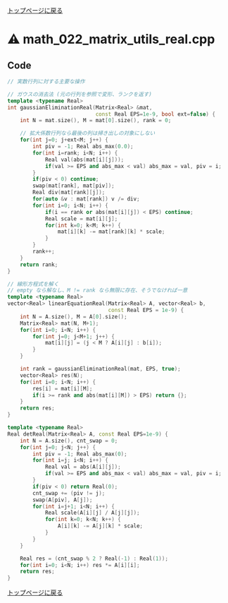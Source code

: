<!-- Mathjax Support -->
<script type="text/javascript" async
  src="https://cdn.mathjax.org/mathjax/latest/MathJax.js?config=TeX-MML-AM_CHTML">
</script>
<script src="https://cdnjs.cloudflare.com/ajax/libs/jquery/3.4.1/jquery.min.js"></script>
<link rel="stylesheet" href="../css/copy-button.css" />
<script src="../js/balloons.js"></script>
<script src="../js/copy-button.js"></script>



[トップページに戻る](../index.html)

# :warning: math\_022\_matrix\_utils\_real.cpp

## Code

```cpp
// 実数行列に対する主要な操作

// ガウスの消去法 (元の行列を参照で変形、ランクを返す)
template <typename Real>
int gaussianEliminationReal(Matrix<Real> &mat,
                            const Real EPS=1e-9, bool ext=false) {
    int N = mat.size(), M = mat[0].size(), rank = 0;

    // 拡大係数行列なら最後の列は掃き出しの対象にしない
    for(int j=0; j+ext<M; j++) {
        int piv = -1; Real abs_max(0.0);
        for(int i=rank; i<N; i++) {
            Real val(abs(mat[i][j]));
            if(val >= EPS and abs_max < val) abs_max = val, piv = i;
        }
        if(piv < 0) continue;
        swap(mat[rank], mat[piv]);
        Real div(mat[rank][j]);
        for(auto &v : mat[rank]) v /= div;
        for(int i=0; i<N; i++) {
            if(i == rank or abs(mat[i][j]) < EPS) continue;
            Real scale = mat[i][j];
            for(int k=0; k<M; k++) {
                mat[i][k] -= mat[rank][k] * scale;
            }
        }
        rank++;
    }
    return rank;
}

// 線形方程式を解く
// empty なら解なし、M != rank なら無限に存在、そうでなければ一意
template <typename Real>
vector<Real> linearEquationReal(Matrix<Real> A, vector<Real> b,
                                const Real EPS = 1e-9) {
    int N = A.size(), M = A[0].size();
    Matrix<Real> mat(N, M+1);
    for(int i=0; i<N; i++) {
        for(int j=0; j<M+1; j++) {
            mat[i][j] = (j < M ? A[i][j] : b[i]);
        }
    }

    int rank = gaussianEliminationReal(mat, EPS, true);
    vector<Real> res(N);
    for(int i=0; i<N; i++) {
        res[i] = mat[i][M];
        if(i >= rank and abs(mat[i][M]) > EPS) return {};
    }
    return res;
}

template <typename Real>
Real detReal(Matrix<Real> A, const Real EPS=1e-9) {
    int N = A.size(), cnt_swap = 0;
    for(int j=0; j<N; j++) {
        int piv = -1; Real abs_max(0);
        for(int i=j; i<N; i++) {
            Real val = abs(A[i][j]);
            if(val >= EPS and abs_max < val) abs_max = val, piv = i;
        }
        if(piv < 0) return Real(0);
        cnt_swap += (piv != j);
        swap(A[piv], A[j]);
        for(int i=j+1; i<N; i++) {
            Real scale(A[i][j] / A[j][j]);
            for(int k=0; k<N; k++) {
                A[i][k] -= A[j][k] * scale;
            }
        }
    }

    Real res = (cnt_swap % 2 ? Real(-1) : Real(1));
    for(int i=0; i<N; i++) res *= A[i][i];
    return res;
}

```

[トップページに戻る](../index.html)
